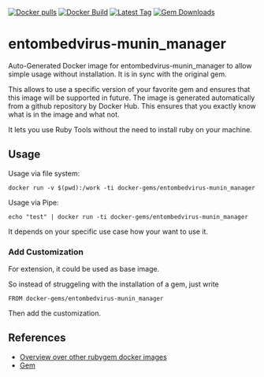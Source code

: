 [![Docker pulls](https://img.shields.io/docker/pulls/rubygem/entombedvirus-munin_manager.svg)](https://hub.docker.com/r/rubygem/entombedvirus-munin_manager/)
[![Docker Build](https://img.shields.io/docker/automated/rubygem/entombedvirus-munin_manager.svg)](https://hub.docker.com/r/rubygem/entombedvirus-munin_manager/)
[![Latest Tag](https://img.shields.io/github/tag/docker-rubygem/entombedvirus-munin_manager.svg)](https://hub.docker.com/r/rubygem/entombedvirus-munin_manager/)
[![Gem Downloads](https://img.shields.io/gem/dt/entombedvirus-munin_manager.svg)](https://rubygems.org/gems/entombedvirus-munin_manager/)
# entombedvirus-munin_manager

Auto-Generated Docker image for entombedvirus-munin_manager to allow simple usage without installation.
It is in sync with the original gem.

This allows to use a specific version of your favorite gem and ensures that this image will be supported in future.
The image is generated automatically from a github repository by Docker Hub.
This ensures that you exactly know what is in the image and what not.

It lets you use Ruby Tools without the need to install ruby on your machine.

## Usage

Usage via file system:

`docker run -v $(pwd):/work -ti docker-gems/entombedvirus-munin_manager`

Usage via Pipe:

`echo "test" | docker run -ti docker-gems/entombedvirus-munin_manager`

It depends on your specific use case how your want to use it.

### Add Customization

For extension, it could be used as base image.

So instead of struggeling with the installation of a gem, just write

`FROM docker-gems/entombedvirus-munin_manager`

Then add the customization.

## References

 - [Overview over other rubygem docker images](https://github.com/thinkbot/docker-rubygem)
 - [Gem](https://rubygems.org/gems/entombedvirus-munin_manager/)
